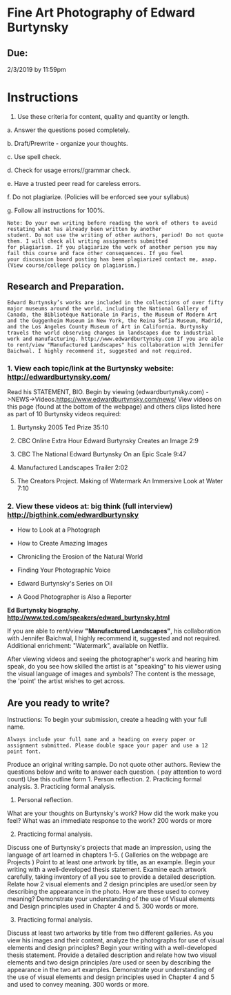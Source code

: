 # Fine Art Photography of Edward Burtynsky

## Due:
2/3/2019 by 11:59pm 

# Instructions

1. Use these criteria for content, quality and quantity or length. 

  a. Answer the questions posed completely.

  b. Draft/Prewrite - organize your thoughts.

  c. Use spell check.

  d. Check for usage errors//grammar check.

  e. Have a trusted peer read for careless errors.

  f. Do not plagiarize. (Policies will be enforced see your syllabus)

  g. Follow all instructions for 100%.

```
Note: Do your own writing before reading the work of others to avoid restating what has already been written by another 
student. Do not use the writing of other authors, period! Do not quote them. I will check all writing assignments submitted 
for plagiarism. If you plagiarize the work of another person you may fail this course and face other consequences. If you feel 
your discussion board posting has been plagiarized contact me, asap. (View course/college policy on plagiarism.)
```

## Research and Preparation.

```
Edward Burtynsky’s works are included in the collections of over fifty major museums around the world, including the National Gallery of Canada, the Bibliotèque Nationale in Paris, the Museum of Modern Art and the Guggenheim Museum in New York, the Reina Sofia Museum, Madrid, and the Los Angeles County Museum of Art in California. Burtynsky travels the world observing changes in landscapes due to industrial work and manufacturing. http://www.edwardburtynsky.com If you are able to rent/view "Manufactured Landscapes" his collaboration with Jennifer Baichwal. I highly recommend it, suggested and not required.
```

### 1. View each topic/link at the Burtynsky website: http://edwardburtynsky.com/
Read his STATEMENT, BIO. Begin by viewing (edwardburtynsky.com) ->NEWS->Videos.https://www.edwardburtynsky.com/news/ View videos on this page (found at the bottom of the webpage) and others clips listed here as part of 10 Burtynsky videos required:

1. Burtynsky 2005 Ted Prize 35:10

2. CBC Online Extra Hour Edward Burtynsky Creates an Image 2:9

3. CBC The National Edward Burtynsky On an Epic Scale 9:47

4. Manufactured Landscapes Trailer 2:02

5. The Creators Project. Making of Watermark An Immersive Look at Water 7:10

### 2. View these videos at: big think (full interview) http://bigthink.com/edwardburtynsky

- How to Look at a Photograph

- How to Create Amazing Images

- Chronicling the Erosion of the Natural World

- Finding Your Photographic Voice

- Edward Burtynsky's Series on Oil

- A Good Photographer is Also a Reporter

**Ed Burtynsky biography. http://www.ted.com/speakers/edward_burtynsky.html**

If you are able to rent/view **"Manufactured Landscapes"**, his collaboration with Jennifer Baichwal, I highly recommend it, suggested and not required. Additional enrichment: "Watermark", available on Netflix. 

After viewing videos and seeing the photographer's work and hearing him speak, do you see how skilled the artist is at "speaking" to his viewer using the visual language of images and symbols? The content is the message, the 'point' the artist wishes to get across.

## Are you ready to write?

Instructions: To begin your submission, create a heading with your full name.

```
Always include your full name and a heading on every paper or assignment submitted. Please double space your paper and use a 12 point font.
```

Produce an original writing sample. Do not quote other authors. Review the questions below and write to answer each question. ( pay attention to word count) Use this outline form 1. Person reflection. 2. Practicing formal analysis. 3. Practicing formal analysis.

1. Personal reflection.

What are your thoughts on Burtynsky's work? How did the work make you feel? What was an immediate response to the work? 200 words or more

2. Practicing formal analysis.

Discuss one of Burtynsky's projects that made an impression, using the language of art learned in chapters 1-5. ( Galleries on the webpage are Projects ) Point to at least one artwork by title, as an example. Begin your writing with a well-developed thesis statement. Examine each artwork carefully, taking inventory of all you see to provide a detailed description. Relate how 2 visual elements and 2 design principles are used/or seen by describing the appearance in the photo. How are these used to convey meaning? Demonstrate your understanding of the use of Visual elements and Design principles used in Chapter 4 and 5. 300 words or more.

3. Practicing formal analysis.

Discuss at least two artworks by title from two different galleries. As you view his images and their content, analyze the photographs for use of visual elements and design principles? Begin your writing with a well-developed thesis statement. Provide a detailed description and relate how two visual elements and two design principles /are used or seen by describing the appearance in the two art examples. Demonstrate your understanding of the use of visual elements and design principles used in Chapter 4 and 5 and used to convey meaning. 300 words or more.
